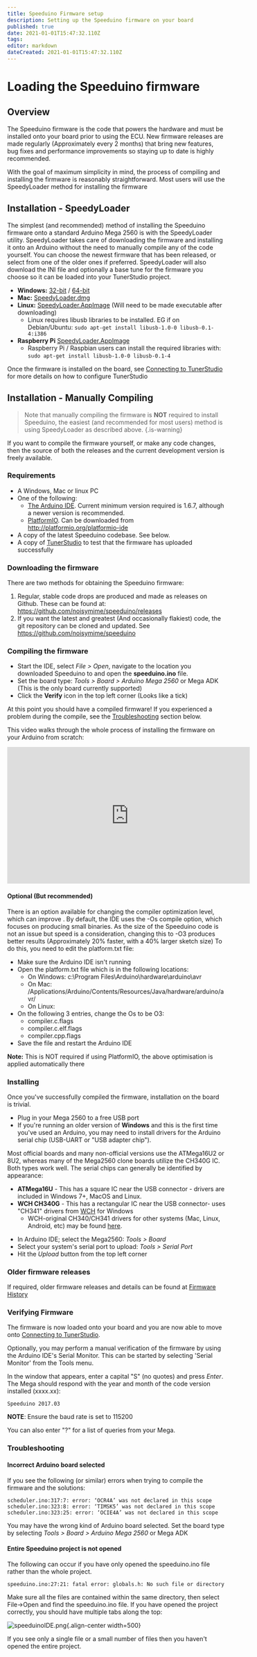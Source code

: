 ```yaml
---
title: Speeduino Firmware setup
description: Setting up the Speeduino firmware on your board
published: true
date: 2021-01-01T15:47:32.110Z
tags: 
editor: markdown
dateCreated: 2021-01-01T15:47:32.110Z
---
```


# Loading the Speeduino firmware
## Overview
The Speeduino firmware is the code that powers the hardware and must be installed onto your board prior to using the ECU. New firmware releases are made regularly (Approximately every 2 months) that bring new features, bug fixes and performance improvements so staying up to date is highly recommended. 

With the goal of maximum simplicity in mind, the process of compiling and installing the firmware is reasonably straightforward. Most users will use the SpeedyLoader method for installing the firmware


## Installation - SpeedyLoader

The simplest (and recommended) method of installing the Speeduino firmware onto a standard Arduino Mega 2560 is with the SpeedyLoader utility. SpeedyLoader takes care of downloading the firmware and installing it onto an Arduino without the need to manually compile any of the code yourself. You can choose the newest firmware that has been released, or select from one of the older ones if preferred. SpeedyLoader will also download the INI file and optionally a base tune for the firmware you choose so it can be loaded into your TunerStudio project.

-   **Windows:** [32-bit](https://github.com/speeduino/SpeedyLoader/releases/latest/download/SpeedyLoader-ia32.exe) / [64-bit](https://github.com/speeduino/SpeedyLoader/releases/latest/download/SpeedyLoader-x64.exe)
-   **Mac:** [SpeedyLoader.dmg](https://github.com/speeduino/SpeedyLoader/releases/latest/download/SpeedyLoader.dmg)
-   **Linux:** [SpeedyLoader.AppImage](https://github.com/speeduino/SpeedyLoader/releases/latest/download/SpeedyLoader.AppImage) (Will need to be made executable after downloading)
    -   Linux requires libusb libraries to be installed. EG if on Debian/Ubuntu:
            `sudo apt-get install libusb-1.0-0 libusb-0.1-4:i386`
-   **Raspberry Pi** [SpeedyLoader.AppImage](https://github.com/speeduino/SpeedyLoader/releases/latest/download/SpeedyLoader-armv7l.AppImage)
    -   Raspberry Pi / Raspbian users can install the required libraries with:
            `sudo apt-get install libusb-1.0-0 libusb-0.1-4`

Once the firmware is installed on the board, see [Connecting to TunerStudio](/Connecting_to_TunerStudio) for more details on how to configure TunerStudio

## Installation - Manually Compiling
> Note that manually compiling the firmware is **NOT** required to install Speeduino, the easiest (and recommended for most users) method is using SpeedyLoader as described above.
{.is-warning}

 
If you want to compile the firmware yourself, or make any code changes, then the source of both the releases and the current development version is freely available.

### Requirements

-   A Windows, Mac or linux PC
-   One of the following:
    -   [The Arduino IDE](http://arduino.cc/en/Main/Software). Current minimum version required is 1.6.7, although a newer version is recommended.
    -   [PlatformIO](http://platformio.org/). Can be downloaded from <http://platformio.org/platformio-ide>
-   A copy of the latest Speeduino codebase. See below.
-   A copy of [TunerStudio](http://www.tunerstudio.com/index.php/downloads) to test that the firmware has uploaded successfully

### Downloading the firmware

There are two methods for obtaining the Speeduino firmware:

1.  Regular, stable code drops are produced and made as releases on Github. These can be found at: <https://github.com/noisymime/speeduino/releases>
2.  If you want the latest and greatest (And occasionally flakiest) code, the git repository can be cloned and updated. See <https://github.com/noisymime/speeduino>

### Compiling the firmware

-   Start the IDE, select *File &gt; Open*, navigate to the location you downloaded Speeduino to and open the **speeduino.ino** file.
-   Set the board type: *Tools &gt; Board &gt; Arduino Mega 2560* or Mega ADK (This is the only board currently supported)
-   Click the **Verify** icon in the top left corner (Looks like a tick) 

At this point you should have a compiled firmware! If you experienced a problem during the compile, see the [Troubleshooting](http://speeduino.com/wiki/index.php?title=Compiling_and_Installing_Firmware&action=edit&section=4#Troubleshooting) section below.

This video walks through the whole process of installing the firmware on your Arduino from scratch:

<center>
<iframe width="560" height="315" src="https://www.youtube.com/embed/AX9URou4JTs" frameborder="0" allow="accelerometer; autoplay; encrypted-media; gyroscope; picture-in-picture" allowfullscreen></iframe>
</center>

#### Optional (But recommended)

There is an option available for changing the compiler optimization level, which can improve . By default, the IDE uses the -Os compile option, which focuses on producing small binaries. As the size of the Speeduino code is not an issue but speed is a consideration, changing this to -O3 produces better results (Approximately 20% faster, with a 40% larger sketch size) To do this, you need to edit the platform.txt file:

-   Make sure the Arduino IDE isn't running
-   Open the platform.txt file which is in the following locations:
    -   On Windows: c:\\Program Files\\Arduino\\hardware\\arduino\\avr
    -   On Mac: /Applications/Arduino/Contents/Resources/Java/hardware/arduino/avr/
    -   On Linux:
-   On the following 3 entries, change the Os to be O3:
    -   compiler.c.flags
    -   compiler.c.elf.flags
    -   compiler.cpp.flags
-   Save the file and restart the Arduino IDE

**Note:** This is NOT required if using PlatformIO, the above optimisation is applied automatically there

### Installing

Once you've successfully compiled the firmware, installation on the board is trivial.

-   Plug in your Mega 2560 to a free USB port
-   If you're running an older version of **Windows** and this is the first time you've used an Arduino, you may need to install drivers for the Arduino serial chip (USB-UART or "USB adapter chip").

Most official boards and many non-official versions use the ATMega16U2 or 8U2, whereas many of the Mega2560 clone boards utilize the CH340G IC. Both types work well. The serial chips can generally be identified by appearance:

* **ATMega16U** - This has a square IC near the USB connector - drivers are included in Windows 7+, MacOS and Linux.
* **WCH CH340G** - This has a rectangular IC near the USB connector- uses "CH341" drivers from [WCH](http://www.wch.cn/downloads/file/65.html) for Windows
  * WCH-original CH340/CH341 drivers for other systems (Mac, Linux, Android, etc) may be found [here](http://www.wch.cn/downloads/CH341SER_ZIP.html).

-   In Arduino IDE; select the Mega2560: *Tools &gt; Board*
-   Select your system's serial port to upload: *Tools &gt; Serial Port*
-   Hit the *Upload* button from the top left corner 

### Older firmware releases

If required, older firmware releases and details can be found at [Firmware History](Firmware_History "wikilink")

### Verifying Firmware

The firmware is now loaded onto your board and you are now able to move onto [Connecting to TunerStudio](Connecting_to_TunerStudio "wikilink").

Optionally, you may perform a manual verification of the firmware by using the Arduino IDE's Serial Monitor. This can be started by selecting 'Serial Monitor' from the Tools menu.

In the window that appears, enter a capital "S" (no quotes) and press *Enter*. The Mega should respond with the year and month of the code version installed (xxxx.xx):

    Speeduino 2017.03

**NOTE**: Ensure the baud rate is set to 115200

You can also enter "?" for a list of queries from your Mega.

### Troubleshooting

#### Incorrect Arduino board selected

If you see the following (or similar) errors when trying to compile the firmware and the solutions:

    scheduler.ino:317:7: error: ‘OCR4A’ was not declared in this scope
    scheduler.ino:323:8: error: ‘TIMSK5’ was not declared in this scope
    scheduler.ino:323:25: error: ‘OCIE4A’ was not declared in this scope

You may have the wrong kind of Arduino board selected. Set the board type by selecting *Tools &gt; Board &gt; Arduino Mega 2560* or Mega ADK

#### Entire Speeduino project is not opened

The following can occur if you have only opened the speeduino.ino file rather than the whole project.

`speeduino.ino:27:21: fatal error: globals.h: No such file or directory`

Make sure all the files are contained within the same directory, then select File-&gt;Open and find the speeduino.ino file. If you have opened the project correctly, you should have multiple tabs along the top:

![speeduinoIDE.png](/img/TunerStudio/speeduinoIDE.png){.align-center width=500}

If you see only a single file or a small number of files then you haven't opened the entire project.